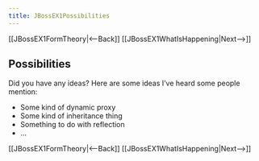 ```yaml
---
title: JBossEX1Possibilities
---
```

[[JBossEX1FormTheory|<--Back]] [[JBossEX1WhatIsHappening|Next-->]]

## Possibilities
Did you have any ideas? Here are some ideas I’ve heard some people mention:
* Some kind of dynamic proxy
* Some kind of inheritance thing
* Something to do with reflection
* …

[[JBossEX1FormTheory|<--Back]] [[JBossEX1WhatIsHappening|Next-->]]